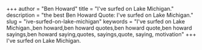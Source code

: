 +++
author = "Ben Howard"
title = "I've surfed on Lake Michigan."
description = "the best Ben Howard Quote: I've surfed on Lake Michigan."
slug = "ive-surfed-on-lake-michigan"
keywords = "I've surfed on Lake Michigan.,ben howard,ben howard quotes,ben howard quote,ben howard sayings,ben howard saying,quotes, sayings,quote, saying, motivation"
+++
I've surfed on Lake Michigan.
